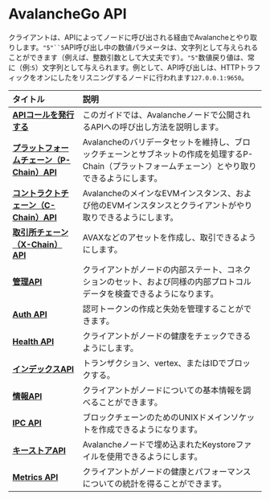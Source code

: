 # AvalancheGo API

クライアントは、APIによってノードに呼び出される経由でAvalancheとやり取りします。`"5"``5`API呼び出し中の数値パラメータは、文字列として与えられることができます（例えば、整数引数として大丈夫です）。`"5"`数値戻り値は、常に（例:`5`）文字列として与えられます。例として、API呼び出しは、HTTPトラフィックをオンにしたをリスニングするノードに行われます`127.0.0.1:9650`。

| タイトル | 説明 |
| :--- | :--- |
| [**APIコールを発行する**](issuing-api-calls.md) | このガイドでは、Avalancheノードで公開されるAPIへの呼び出し方法を説明します。 |
| [**プラットフォームチェーン（P-Chain）API**](platform-chain-p-chain-api.md) | Avalancheのバリデータセットを維持し、ブロックチェーンとサブネットの作成を処理するP-Chain（プラットフォームチェーン）とやり取りできるようにします。 |
| [**コントラクトチェーン（C-Chain）API**](contract-chain-c-chain-api.md) | AvalancheのメインなEVMインスタンス、および他のEVMインスタンスとクライアントがやり取りできるようにします。 |
| [**取引所チェーン（X-Chain）API**](exchange-chain-x-chain-api.md) | AVAXなどのアセットを作成し、取引できるようにします。 |
| [**管理API**](admin-api.md) | クライアントがノードの内部ステート、コネクションのセット、および同様の内部プロトコルデータを検査できるようになります。 |
| [**Auth API**](auth-api.md) | 認可トークンの作成と失効を管理することができます。 |
| [**Health API**](health-api.md) | クライアントがノードの健康をチェックできるようにします。 |
| [**インデックスAPI**](index-api.md) | トランザクション、vertex、またはIDでブロックする。 |
| [**情報API**](info-api.md) | クライアントがノードについての基本情報を調べることができます。 |
| [**IPC API**](ipc-api.md) | ブロックチェーンのためのUNIXドメインソケットを作成できるようになります。 |
| [**キーストアAPI**](keystore-api.md) | Avalancheノードで埋め込まれたKeystoreファイルを使用できるようにします。 |
| [**Metrics API**](metrics-api.md) | クライアントがノードの健康とパフォーマンスについての統計を得ることができます。 |




